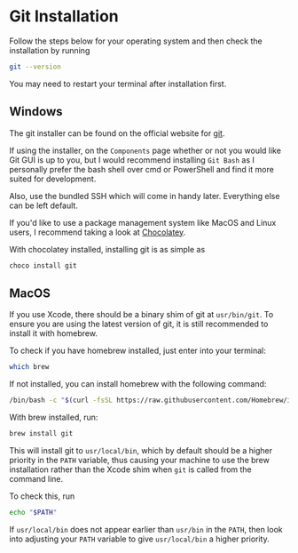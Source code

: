 # Git Installation

Follow the steps below for your operating system and then check the installation
by running

```bash
git --version
```

You may need to restart your terminal after installation first.

## Windows

The git installer can be found on the official website for
[git](https://git-scm.com/download/win).

If using the installer, on the `Components` page whether or not you would like
Git GUI is up to you, but I would recommend installing `Git Bash` as I
personally prefer the bash shell over cmd or PowerShell and find it more suited
for development.

Also, use the bundled SSH which will come in handy later. Everything else can be
left default.

If you'd like to use a package management system like MacOS and Linux users, I
recommend taking a look at [Chocolatey](https://chocolatey.org/).

With chocolatey installed, installing git is as simple as

```bash
choco install git
```

## MacOS

If you use Xcode, there should be a binary shim of git at `usr/bin/git`. To
ensure you are using the latest version of git, it is still recommended to
install it with homebrew.

To check if you have homebrew installed, just enter into your terminal:

```bash
which brew
```

If not installed, you can install homebrew with the following command:

```bash
/bin/bash -c "$(curl -fsSL https://raw.githubusercontent.com/Homebrew/install/HEAD/install.sh)"
```

With brew installed, run:

```bash
brew install git
```

This will install git to `usr/local/bin`, which by default should be a higher
priority in the `PATH` variable, thus causing your machine to use the brew
installation rather than the Xcode shim when `git` is called from the command
line.

To check this, run

```bash
echo "$PATH"
```

If `usr/local/bin` does not appear earlier than `usr/bin` in the `PATH`, then
look into adjusting your `PATH` variable to give `usr/local/bin` a higher
priority.
